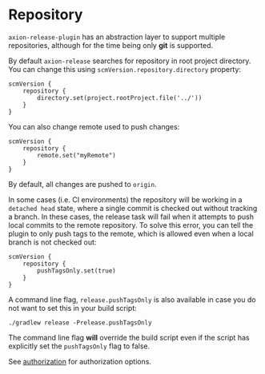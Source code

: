 # Repository

`axion-release-plugin` has an abstraction layer to support multiple
repositories, although for the time being only **git** is supported.

By default `axion-release` searches for repository in root project
directory. You can change this using `scmVersion.repository.directory`
property:

    scmVersion {
        repository {
            directory.set(project.rootProject.file('../'))
        }
    }

You can also change remote used to push changes:

    scmVersion {
        repository {
            remote.set("myRemote")
        }
    }

By default, all changes are pushed to `origin`.

In some cases (i.e. CI environments) the repository will be working in a
`detached head` state, where a single commit is checked out without
tracking a branch. In these cases, the release task will fail when it
attempts to push local commits to the remote repository. To solve this
error, you can tell the plugin to only push tags to the remote, which is
allowed even when a local branch is not checked out:

    scmVersion {
        repository {
            pushTagsOnly.set(true)
        }
    }

A command line flag, `release.pushTagsOnly` is also available in case
you do not want to set this in your build script:

    ./gradlew release -Prelease.pushTagsOnly

The command line flag **will** override the build script even if the
script has explicitly set the `pushTagsOnly` flag to false.

See [authorization](authorization.md) for authorization options.
